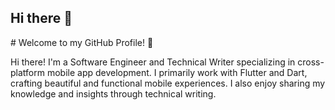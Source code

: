 ## Hi there 👋

<p># Welcome to my GitHub Profile! 👋

Hi there! I'm a Software Engineer and Technical Writer specializing in cross-platform mobile app development. I primarily work with Flutter and Dart, crafting beautiful and functional mobile experiences.  I also enjoy sharing my knowledge and insights through technical writing.
</p>
<!--
**BigSteveAbdulmex/BigSteveAbdulmex** is a ✨ _special_ ✨ repository because its `README.md` (this file) appears on your GitHub profile.

Here are some ideas to get you started:

- 🔭 I’m currently working on ...
- 🌱 I’m currently learning ...
- 👯 I’m looking to collaborate on ...
- 🤔 I’m looking for help with ...
- 💬 Ask me about ...
- 📫 How to reach me: ...
- 😄 Pronouns: ...
- ⚡ Fun fact: ...
-->
